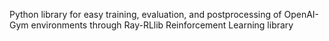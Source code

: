 Python library for easy training, evaluation, and postprocessing of OpenAI-Gym environments through Ray-RLlib Reinforcement Learning library